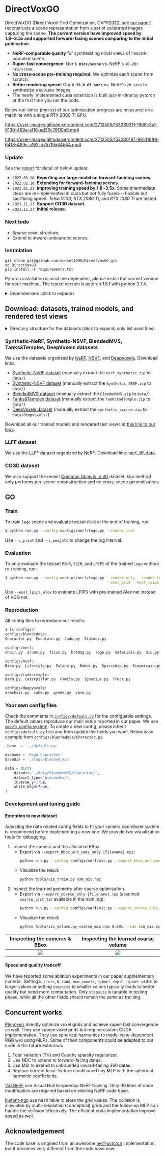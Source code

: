 # DirectVoxGO

DirectVoxGO (Direct Voxel Grid Optimization, CVPR2022, see [our paper](https://arxiv.org/abs/2111.11215)) reconstructs a scene representation from a set of calibrated images capturing the scene. **The current version have improved speed by 1.8\~3.5x and supported forward-facing scenes comparing to the initial publication.**
- **NeRF-comparable quality** for synthesizing novel views of inward-bounded scene.
- **Super-fast convergence**: Our **`5 mins/scene`** vs. NeRF's `10~20+ hrs/scene`.
- **No cross-scene pre-training required**: We optimize each scene from scratch.
- **Better rendering speed**: Our **`0.36~0.07 secs`** vs. NeRF's `29 secs` to synthesize a `800x800` images.
- The newly implemented cuda extension is built just-in-time by pytorch at the first time you run the code.

Below run-times (*mm:ss*) of our optimization progress are measured on a machine with a single RTX 2080 Ti GPU.

https://user-images.githubusercontent.com/2712505/153380311-19d6c3a1-9130-489a-af16-ad36c78f10a9.mp4

https://user-images.githubusercontent.com/2712505/153380197-991d1689-6418-499c-a192-d757f9a64b64.mp4

### Update
See the [report](IMPROVING_LOG.md) for detail of below update:
- `2022.03.28`: **Reporting our large model on forward-facining scenes**.
- `2022.02.10`: **Extending for forward-facining scenes**.
- `2022.01.23`: **Improving training speed by 1.8\~3.5x**. Some intermediate steps are re-implemented in cuda but not fully fused---flexible but sacrficing speed. *Telsa V100*, *RTX 2080 Ti*, and *RTX 1080 Ti* are tested.
- `2021.11.23`: **Support CO3D dataset.**
- `2021.11.23`: **Initial release.**

### Next todo
- Sparse voxel structure.
- Extend to inward-unbounded scenes.

### Installation
```
git clone git@github.com:sunset1995/DirectVoxGO.git
cd DirectVoxGO
pip install -r requirements.txt
```
Pytorch installation is machine dependent, please install the correct version for your machine. The tested version is pytorch 1.8.1 with python 3.7.4.

<details>
  <summary> Dependencies (click to expand) </summary>

  - `PyTorch`, `numpy`: main computation.
  - `scipy`, `lpips`: SSIM and LPIPS evaluation.
  - `tqdm`: progress bar.
  - `mmcv`: config system.
  - `opencv-python`: image processing.
  - `imageio`, `imageio-ffmpeg`: images and videos I/O.
</details>


## Download: datasets, trained models, and rendered test views

<details>
  <summary> Directory structure for the datasets (click to expand; only list used files) </summary>

    data
    ├── nerf_synthetic     # Link: https://drive.google.com/drive/folders/128yBriW1IG_3NJ5Rp7APSTZsJqdJdfc1
    │   └── [chair|drums|ficus|hotdog|lego|materials|mic|ship]
    │       ├── [train|val|test]
    │       │   └── r_*.png
    │       └── transforms_[train|val|test].json
    │
    ├── Synthetic_NSVF     # Link: https://dl.fbaipublicfiles.com/nsvf/dataset/Synthetic_NSVF.zip
    │   └── [Bike|Lifestyle|Palace|Robot|Spaceship|Steamtrain|Toad|Wineholder]
    │       ├── intrinsics.txt
    │       ├── rgb
    │       │   └── [0_train|1_val|2_test]_*.png
    │       └── pose
    │           └── [0_train|1_val|2_test]_*.txt
    │
    ├── BlendedMVS         # Link: https://dl.fbaipublicfiles.com/nsvf/dataset/BlendedMVS.zip
    │   └── [Character|Fountain|Jade|Statues]
    │       ├── intrinsics.txt
    │       ├── rgb
    │       │   └── [0|1|2]_*.png
    │       └── pose
    │           └── [0|1|2]_*.txt
    │
    ├── TanksAndTemple     # Link: https://dl.fbaipublicfiles.com/nsvf/dataset/TanksAndTemple.zip
    │   └── [Barn|Caterpillar|Family|Ignatius|Truck]
    │       ├── intrinsics.txt
    │       ├── rgb
    │       │   └── [0|1|2]_*.png
    │       └── pose
    │           └── [0|1|2]_*.txt
    │
    ├── deepvoxels         # Link: https://drive.google.com/drive/folders/1ScsRlnzy9Bd_n-xw83SP-0t548v63mPH
    │   └── [train|validation|test]
    │       └── [armchair|cube|greek|vase]
    │           ├── intrinsics.txt
    │           ├── rgb/*.png
    │           └── pose/*.txt
    │
    ├── nerf_llff_data     # Link: https://drive.google.com/drive/folders/128yBriW1IG_3NJ5Rp7APSTZsJqdJdfc1
    │   └── [fern|flower|fortress|horns|leaves|orchids|room|trex]
    │
    └── co3d               # Link: https://github.com/facebookresearch/co3d
        └── [donut|teddybear|umbrella|...]
            ├── frame_annotations.jgz
            ├── set_lists.json
            └── [129_14950_29917|189_20376_35616|...]
                ├── images
                │   └── frame*.jpg
                └── masks
                    └── frame*.png
</details>

### Synthetic-NeRF, Synthetic-NSVF, BlendedMVS, Tanks&Temples, DeepVoxels datasets
We use the datasets organized by [NeRF](https://github.com/bmild/nerf), [NSVF](https://github.com/facebookresearch/NSVF), and [DeepVoxels](https://github.com/vsitzmann/deepvoxels). Download links:
- [Synthetic-NeRF dataset](https://drive.google.com/drive/folders/128yBriW1IG_3NJ5Rp7APSTZsJqdJdfc1) (manually extract the `nerf_synthetic.zip` to `data/`)
- [Synthetic-NSVF dataset](https://dl.fbaipublicfiles.com/nsvf/dataset/Synthetic_NSVF.zip) (manually extract the `Synthetic_NSVF.zip` to `data/`)
- [BlendedMVS dataset](https://dl.fbaipublicfiles.com/nsvf/dataset/BlendedMVS.zip) (manually extract the `BlendedMVS.zip` to `data/`)
- [Tanks&Temples dataset](https://dl.fbaipublicfiles.com/nsvf/dataset/TanksAndTemple.zip) (manually extract the `TanksAndTemple.zip` to `data/`)
- [DeepVoxels dataset](https://drive.google.com/open?id=1ScsRlnzy9Bd_n-xw83SP-0t548v63mPH) (manually extract the `synthetic_scenes.zip` to `data/deepvoxels/`)

Download all our trained models and rendered test views at [this link to our logs](https://drive.google.com/drive/folders/1Zn2adjQh82TivpxG-65UMCCVBmxRYDXe?usp=sharing).

### LLFF dataset
We use the LLFF dataset organized by NeRF. Download link: [nerf_llff_data](https://drive.google.com/drive/folders/128yBriW1IG_3NJ5Rp7APSTZsJqdJdfc1).

### CO3D dataset
We also support the recent [Common Objects In 3D](https://github.com/facebookresearch/co3d) dataset.
Our method only performs per-scene reconstruction and no cross-scene generalization.


## GO

### Train
To train `lego` scene and evaluate testset `PSNR` at the end of training, run:
```bash
$ python run.py --config configs/nerf/lego.py --render_test
```
Use `--i_print` and `--i_weights` to change the log interval.

### Evaluation
To only evaluate the testset `PSNR`, `SSIM`, and `LPIPS` of the trained `lego` without re-training, run:
```bash
$ python run.py --config configs/nerf/lego.py --render_only --render_test \
                                              --eval_ssim --eval_lpips_vgg
```
Use `--eval_lpips_alex` to evaluate LPIPS with pre-trained Alex net instead of VGG net.

### Reproduction
All config files to reproduce our results:
```bash
$ ls configs/*
configs/blendedmvs:
Character.py  Fountain.py  Jade.py  Statues.py

configs/nerf:
chair.py  drums.py  ficus.py  hotdog.py  lego.py  materials.py  mic.py  ship.py

configs/nsvf:
Bike.py  Lifestyle.py  Palace.py  Robot.py  Spaceship.py  Steamtrain.py  Toad.py  Wineholder.py

configs/tankstemple:
Barn.py  Caterpillar.py  Family.py  Ignatius.py  Truck.py

configs/deepvoxels:
armchair.py  cube.py  greek.py  vase.py
```

### Your own config files
Check the comments in [`configs/default.py`](./configs/default.py) for the configuable settings.
The default values reproduce our main setup reported in our paper.
We use [`mmcv`'s config system](https://mmcv.readthedocs.io/en/latest/understand_mmcv/config.html).
To create a new config, please inherit `configs/default.py` first and then update the fields you want.
Below is an example from `configs/blendedmvs/Character.py`:
```python
_base_ = '../default.py'

expname = 'dvgo_Character'
basedir = './logs/blended_mvs'

data = dict(
    datadir='./data/BlendedMVS/Character/',
    dataset_type='blendedmvs',
    inverse_y=True,
    white_bkgd=True,
)
```

### Development and tuning guide
#### Extention to new dataset
Adjusting the data related config fields to fit your camera coordinate system is recommend before implementing a new one.
We provide two visualization tools for debugging.
1. Inspect the camera and the allocated BBox.
    - Export via `--export_bbox_and_cams_only {filename}.npz`:
      ```bash
      python run.py --config configs/nerf/mic.py --export_bbox_and_cams_only cam_mic.npz
      ```
    - Visualize the result:
      ```bash
      python tools/vis_train.py cam_mic.npz
      ```
2. Inspect the learned geometry after coarse optimization.
    - Export via `--export_coarse_only {filename}.npz` (assumed `coarse_last.tar` available in the train log):
      ```bash
      python run.py --config configs/nerf/mic.py --export_coarse_only coarse_mic.npz
      ```
    - Visualize the result:
      ```bash
      python tools/vis_volume.py coarse_mic.npz 0.001 --cam cam_mic.npz
      ```

| Inspecting the cameras & BBox | Inspecting the learned coarse volume |
|:-:|:-:|
|![](figs/debug_cam_and_bbox.png)|![](figs/debug_coarse_volume.png)|



#### Speed and quality tradeoff
We have reported some ablation experiments in our paper supplementary material.
Setting `N_iters`, `N_rand`, `num_voxels`, `rgbnet_depth`, `rgbnet_width` to larger values or setting `stepsize` to smaller values typically leads to better quality but need more computation.
Only `stepsize` is tunable in testing phase, while all the other fields should remain the same as training.

## Concurrent works
[Plenoxels](https://alexyu.net/plenoxels/) directly optimize voxel grids and achieve super-fast convergence as well. They use sparse voxel grids but require custom CUDA implementation. They use spherical harmonics to model view-dependent RGB w/o using MLPs. Some of their components could be adapted to our code in the future extension:
1. Total variation (TV) and Cauchy sparsity regularizer.
2. Use NDC to extend to forward-facing datas.
3. Use MSI to extend to unbounded inward-facing 360 datas.
4. Replace current local-feature conditioned tiny MLP with the spherical harmonic coefficients.

[VaxNeRF](https://github.com/naruya/VaxNeRF) use Visual Hull to speedup NeRF training. Only 30 lines of code modification are required based on existing NeRF code base.

[Instant-ngp](https://github.com/NVlabs/instant-ngp) use hash table to store the grid values. The collision is alleviated by multi-resolution (conceptual) grids and the follow-up MLP can handle the collision effecitvely. The efficient cuda implementation improve speed as well.

## Acknowledgement
The code base is origined from an awesome [nerf-pytorch](https://github.com/yenchenlin/nerf-pytorch) implementation, but it becomes very different from the code base now.
